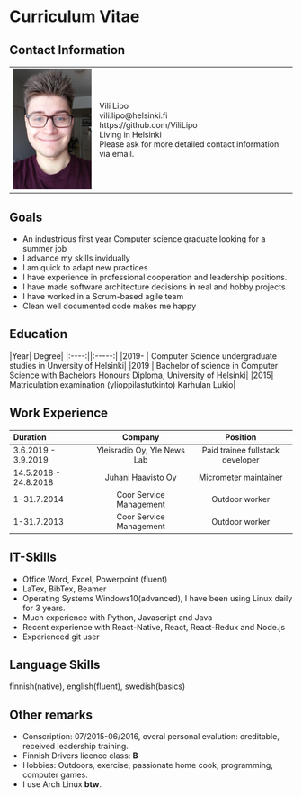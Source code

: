 # Curriculum Vitae

## Contact Information
<table>
  <tr>
  <td>
  <img src="https://raw.githubusercontent.com/ViliLipo/ViliLipo.github.io/master/images/cv_kuva.png"
      alt="portrait" width="180" />
  </td>
  <td>
    <dl>
     <dt> Vili Lipo </dt>
     <dt>vili.lipo@helsinki.fi</dt>
     <dt>https://github.com/ViliLipo</dt>
     <dt>Living in Helsinki</dt>
     <dt>Please ask for more detailed contact information via email.</dt>
    </dl>
  </td>
  </tr>
</table>

## Goals

- An industrious first year Computer science graduate looking for a summer job
- I advance my skills invidually
- I am quick to adapt new practices
- I have experience in professional cooperation and leadership positions.
- I have made software architecture decisions in real and hobby projects
- I have worked in a Scrum-based agile team
- Clean well documented code makes me happy

## Education
|Year| Degree|
|:----:||:-----:|
|2019- | Computer Science undergraduate studies in Unversity of Helsinki|
|2019 | Bachelor of science in Computer Science with Bachelors Honours Diploma, University of Helsinki|
|2015| Matriculation examination (ylioppilastutkinto) Karhulan Lukio| 

## Work Experience

|Duration| Company |Position|
|:---|:----:|:-----:|
| 3.6.2019 - 3.9.2019|Yleisradio Oy, Yle News Lab| Paid trainee fullstack developer |
|14.5.2018 - 24.8.2018| Juhani Haavisto Oy | Micrometer maintainer|
|1-31.7.2014| Coor Service Management| Outdoor worker|
|1-31.7.2013| Coor Service Management| Outdoor worker|

## IT-Skills
- Office Word, Excel, Powerpoint (fluent)
- LaTex, BibTex, Beamer
- Operating Systems Windows10(advanced),  I have been using Linux daily for 3 years.
- Much experience with Python, Javascript and Java
- Recent experience with React-Native, React, React-Redux and Node.js
- Experienced git user

## Language Skills
finnish(native), english(fluent), swedish(basics)

## Other remarks

- Conscription: 07/2015-06/2016, overal personal evalution: creditable, received leadership training.
- Finnish Drivers licence class: **B**
- Hobbies: Outdoors, exercise, passionate home cook, programming, computer games.
- I use Arch Linux **btw**.
